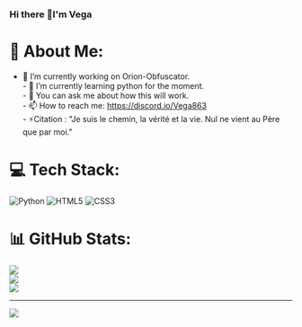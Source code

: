 ### Hi there 👋I'm Vega

# 💫 About Me:
- 🔭 I’m currently working on Orion-Obfuscator.<br>- 🌱 I’m currently learning python for the moment.<br>- 💬 You can ask me about how this will work.<br>- 📫 How to reach me: https://discord.io/Vega863<br>- ⚡Citation  : "Je suis le chemin, la vérité et la vie. Nul ne vient au Père que par moi."<br>


# 💻 Tech Stack:
![Python](https://img.shields.io/badge/python-3670A0?style=for-the-badge&logo=python&logoColor=ffdd54) ![HTML5](https://img.shields.io/badge/html5-%23E34F26.svg?style=for-the-badge&logo=html5&logoColor=white) ![CSS3](https://img.shields.io/badge/css3-%231572B6.svg?style=for-the-badge&logo=css3&logoColor=white)
# 📊 GitHub Stats:
![](https://github-readme-stats.vercel.app/api?username=Vega863&theme=onedark&hide_border=false&include_all_commits=false&count_private=false)<br/>
![](https://github-readme-streak-stats.herokuapp.com/?user=Vega863&theme=onedark&hide_border=false)<br/>
![](https://github-readme-stats.vercel.app/api/top-langs/?username=Vega863&theme=onedark&hide_border=false&include_all_commits=false&count_private=false&layout=compact)

---
[![](https://visitcount.itsvg.in/api?id=Vega863&icon=2&color=0)](https://visitcount.itsvg.in)

<!-- Proudly created with GPRM ( https://gprm.itsvg.in ) -->
